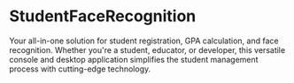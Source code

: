 # StudentFaceRecognition
Your all-in-one solution for student registration, GPA calculation, and face recognition. Whether you're a student, educator, or developer, this versatile console and desktop application simplifies the student management process with cutting-edge technology.
